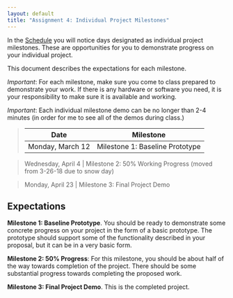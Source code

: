 ```yaml
---
layout: default
title: "Assignment 4: Individual Project Milestones"
---
```


In the [Schedule](../schedule.html) you will notice days designated as individual project milestones.  These are opportunities for you to demonstrate progress on your individual project.

This document describes the expectations for each milestone.

*Important*: For each milestone, make sure you come to class prepared to demonstrate your work.  If there is any hardware or software you need, it is your responsibility to make sure it is available and working.

*Important*: Each individual milestone demo can be no longer than 2-4 minutes (in order for me to see all of the demos during class.)

> Date | Milestone
> ---- | ---------
> Monday, March 12   | Milestone 1: Baseline Prototype

<!--- Rescheduled due to snow day on 3-26-18
> Monday, March 26   | Milestone 2: 33% Working Progress
> Monday, April 9    | Milestone 3: 67% Working Progress
> Monday, April 23   | Milestone 4: Final Project Demo
-->

> Wednesday, April 4 | Milestone 2: 50% Working Progress (moved from 3-26-18 due to snow day)

> Monday, April 23   | Milestone 3: Final Project Demo

## Expectations

**Milestone 1: Baseline Prototype**.  You should be ready to demonstrate some concrete progress on your project in the form of a basic prototype.  The prototype should support some of the functionality described in your proposal, but it can be in a very basic form.

<!--- Rescheduled due to snow day on 3-26-18

**Milestone 2: 33% Progress**: For this milestone, you should be about one third of the way towards completion of the project.  There should be some substantial progress towards completing the proposed work.

**Milestone 3: 67% Progress**: For this milestone, you should be be about two thirds of the way towards completion of the project.  Most of the features described in your proposal should be implemented in some form.

**Milestone 4: Final Project Demo**. This is the completed project.

-->

**Milestone 2: 50% Progress**: For this milestone, you should be about half of the way towards completion of the project.  There should be some substantial progress towards completing the proposed work.

**Milestone 3: Final Project Demo**. This is the completed project.
